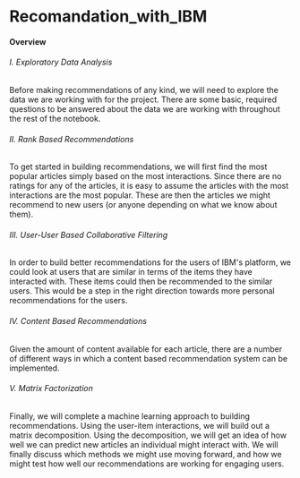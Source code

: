 # Recomandation_with_IBM

#### Overview
###### I. Exploratory Data Analysis
Before making recommendations of any kind, we will need to explore the data we are working with for the project. There are some basic, required questions to be answered about the data we are working with throughout the rest of the notebook.

###### II. Rank Based Recommendations
To get started in building recommendations, we will first find the most popular articles simply based on the most interactions. Since there are no ratings for any of the articles, it is easy to assume the articles with the most interactions are the most popular. These are then the articles we might recommend to new users (or anyone depending on what we know about them).

###### III. User-User Based Collaborative Filtering
In order to build better recommendations for the users of IBM's platform, we could look at users that are similar in terms of the items they have interacted with. These items could then be recommended to the similar users. This would be a step in the right direction towards more personal recommendations for the users.

###### IV. Content Based Recommendations
Given the amount of content available for each article, there are a number of different ways in which a content based recommendation system can be implemented. 

###### V. Matrix Factorization
Finally, we will complete a machine learning approach to building recommendations. Using the user-item interactions, we will build out a matrix decomposition. Using the decomposition, we will get an idea of how well we can predict new articles an individual might interact with. We will finally discuss which methods we might use moving forward, and how we might test how well our recommendations are working for engaging users.
